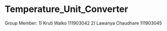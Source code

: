 # Temperature_Unit_Converter

Group Member: 1) Kruti Walko 111903042
              2) Lawanya Chaudhare 111903045
